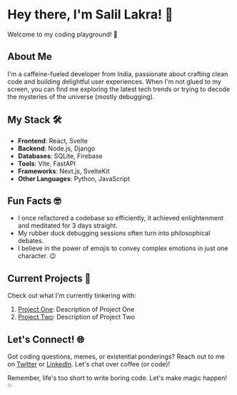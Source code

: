 # Hey there, I'm Salil Lakra! 👋

Welcome to my coding playground! 🎉

## About Me

I'm a caffeine-fueled developer from India, passionate about crafting clean code and building delightful user experiences. When I'm not glued to my screen, you can find me exploring the latest tech trends or trying to decode the mysteries of the universe (mostly debugging).

## My Stack 🛠️

- **Frontend**: React, Svelte
- **Backend**: Node.js, Django
- **Databases**: SQLite, Firebase
- **Tools**: Vite, FastAPI
- **Frameworks**: Next.js, SvelteKit
- **Other Languages**: Python, JavaScript

## Fun Facts 🤓

- I once refactored a codebase so efficiently, it achieved enlightenment and meditated for 3 days straight.
- My rubber duck debugging sessions often turn into philosophical debates.
- I believe in the power of emojis to convey complex emotions in just one character. 😉

## Current Projects 🚀

Check out what I'm currently tinkering with:

1. [Project One](link-to-project-one): Description of Project One
2. [Project Two](link-to-project-two): Description of Project Two

## Let's Connect! 🌐

Got coding questions, memes, or existential ponderings? Reach out to me on [Twitter](https://twitter.com/YourTwitterHandle) or [LinkedIn](https://linkedin.com/in/YourLinkedInProfile). Let's chat over coffee (or code)!

Remember, life's too short to write boring code. Let's make magic happen! ✨
